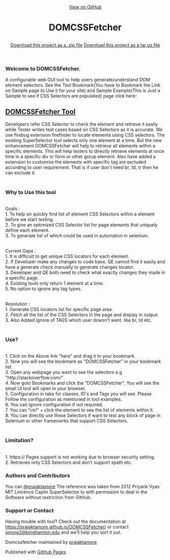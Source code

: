 <!DOCTYPE html>
<html>
<head>
<meta charset='utf-8'>
<meta http-equiv="X-UA-Compatible" content="chrome=1">
<meta name="description" content="DOMCSSFetcher : ">
<link rel="stylesheet" type="text/css" media="screen" href="stylesheets/stylesheet.css">
<title>DOMCSSFetcher</title>
</head>
<body>
<!-- HEADER -->
<div id="header_wrap" class="outer">
<header class="inner">
<a id="forkme_banner" href="https://github.com/prajaktamore/DOMCSSFetcher">View on GitHub</a>
<h1 id="project_title">DOMCSSFetcher</h1>
<h2 id="project_tagline"></h2>
<section id="downloads">
<a class="zip_download_link" href="https://github.com/prajaktamore/DOMCSSFetcher/zipball/master">Download this project as a .zip file</a>
<a class="tar_download_link" href="https://github.com/prajaktamore/DOMCSSFetcher/tarball/master">Download this project as a tar.gz file</a>
</section>
</header>
</div>
<!-- MAIN CONTENT -->
<div id="main_content_wrap" class="outer">
<section id="main_content" class="inner">
<h3>
<a name="welcome-to-github-pages" class="anchor" href="#welcome-to-github-pages"><span class="octicon octicon-link"></span></a>Welcome to DOMCSSFetcher.</h3>
<p>A configurable web GUI tool to help users generate/understand DOM element selectors. See the Tool Bookmark(You have to Bookmark the Link on Sample page to Use it for your site) and Sample Example(This is Just a Sample to see if CSS Selectors are populated) page click here: <h2><a href="http://prajaktamore.github.io/DOMCSSFetcher/DOMCSSFetcher/">DOMCSSFetcher Tool</a></h2></p>
<p>Developers refer CSS Selector to check the element and retrieve it easily while Tester writes test cases based on CSS Selectors as it is accurate. We use firebug extension firefinder to locate elements using CSS selectors. The existing SuperSelector tool selects only one element at a time. But the new enhancement DOMCSSFetcher will help to retrieve all elements within a specific elements. This will help testers to directly retrieve elements at once time in a specific div or form or other group element. Also have added a extension to customize the elements with specific tag are excluded according to user requirement. That is if user don't need br, td, tr then he can exclude it.</p>
<h3><br>
<a name="designer-templates" class="anchor" href="#designer-templates"><span class="octicon octicon-link"></span></a>Why to Use this tool</h3>
<p>
<br>Goals : <br>
	1. To help on quickly find list of element CSS Selectors within a element before we start testing.<br>
	2. To give an optimized CSS Selector list for page elements that uniquely define each element.<br>
	3. To generate list of which could be used in automation in selenium.<br>
</p>
<p>
<br>Current Gaps : <br>
	1. It is difficult to get unique CSS locators for each element.<br>
	2. If Developer make any changes to code base, QE cannot find it easily and have a generate check manually to generate changes locator.<br>
	3. Developer and QE both need to check what exactly changes they made in a specific page.<br>
	4. Existing tools only return 1 element at a time.<br>
	5. No option to ignore any tag types. <br>
</p>
<p>
<br>Resolution : <br>
	1. Generate CSS locators list for specific page area.<br>
	2. Fetch all the list of the CSS Selectors in the page and display in output.<br>
	3. Also Added ignore of TAGS which user dowsn't want. like br, td etc.<br>
</p>
<h3><br>
<a name="rather-drive-stick" class="anchor" href="#rather-drive-stick"><span class="octicon octicon-link"></span></a>Use?</h3>
<p><br>
	1.	Click on the Above link "here" and drag it to your bookmark.<br>
	2.	Now you will see the bookmark as "DOMCSSFetcher" in your bookmark list.<br>
	3.	Open any webpage you want to see the selectors e.g "http://stackoverflow.com/"<br>
	4.	Now goto Bookmarks and click the "DOMCSSFetcher", You will see the small UI tool will open in your browser.<br>
	5. 	Configuration in tabs for classes, ID's and Tags you will see. Please Follow the configuration as mentioned in tool examples. <br>
	6. 	You can ignore configuration if not required.<br>
	7.	You can "ctrl" + click the element to see the list of elements within it.<br>
	8.  You can directly use these Selectors if want to test any block of page in Selenium or other frameowrks that support CSS Selectors.<br>
</p>
</p>
</p>
</p>
<h3><br>
<a name="Limitation" class="anchor" href="#Limitation"><span class="octicon octicon-link"></span></a>Limitation?</h3>
<p><br>
	1.	https:// Pages support is not working due to browser security setting.<br>
	2.	Retrieves only CSS Selectors and don't support xpath etc.<br>
</p>
<h3>
<a name="authors-and-contributors" class="anchor" href="#authors-and-contributors"><span class="octicon octicon-link"></span></a>Authors and Contributors</h3>
<p>You can <a href="https://github.com/prajaktamore?tab=repositories" class="user-mention">@prajaktamore</a> The reference was taken from 2012 Priyank Vyas MIT Lincence Caplin SuperSelector to with permission to deal
in the Software without restriction from GitHub.</p>
<h3>
<a name="support-or-contact" class="anchor" href="#support-or-contact"><span class="octicon octicon-link"></span></a>Support or Contact</h3>
<p>Having trouble with tool? Check out the documentation at <a href="https://prajaktamore.github.io/DOMCSSFetcher/">https://prajaktamore.github.io/DOMCSSFetcher/</a> or contact <a href="mailto:pmore2@binghamton.edu">pmore2@binghamton.edu</a> and we’ll help you sort it out.</p>
</section>
</div>
<!-- FOOTER -->
<div id="footer_wrap" class="outer">
<footer class="inner">
<p class="copyright">Domcssfetcher maintained by <a href="https://github.com/prajaktamore?tab=repositories">prajaktamore</a></p>
<p>Published with <a href="http://pages.github.com">GitHub Pages</a></p>
</footer>
</div>
</body>
</html>
